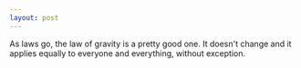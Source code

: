 ```yaml
---
layout: post
---
```


As laws go, the law of gravity is a pretty good one. It doesn't change
and it applies equally to everyone and everything, without exception.
